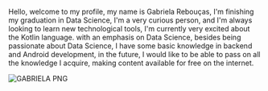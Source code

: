Hello, welcome to my profile, my name is Gabriela Rebouças, I'm finishing my graduation in Data Science, I'm a very curious person, and I'm always looking to learn new technological tools, I'm currently very excited about the Kotlin language. with an emphasis on Data Science, besides being passionate about Data Science, I have some basic knowledge in backend and Android development, in the future, I would like to be able to pass on all the knowledge I acquire, making content available for free on the internet.







  
![GABRIELA PNG](https://user-images.githubusercontent.com/89526250/147603951-2f1a5719-0df9-4579-b945-419d44b0eedb.png)

  

  

